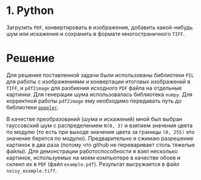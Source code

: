 # 1. Python
Загрузить `PDF`, конвертировать в изображение, добавить какой-нибудь шум или искажения и сохранить в формате многостраничного `TIFF`.

# Решение
Для решения поставленной задачи были использованы библиотеки `PIL` для работы с изображениями и конвертации итоговых 
изображений в `TIFF`, и `pdf2image` для разбиения исходного `PDF` файла на отдельные 
картинки. Для генерации шума использовалась библиотека `numpy`. Для корректной работы `pdf2image` ему необходимо 
передавать путь до библиотеки [`poppler`](https://github.com/oschwartz10612/poppler-windows/releases/).

В качестве преобразований (шума и искажений) мной был выбран гауссовский шум с распределением `N(0, 3)` и взятием 
значения цвета по модулю (то есть при выходе значения цвета за границы `(0, 255)` это значение берется по модулю). 
Предварительно я сжимаю разрешение картинок в два раза (потому что github не переваривает столь тяжелые файлы).
Для демонстрации работоспособности я взял несколько картинок, используемых на моем компьютере в качестве обоев и склеил их в `PDF` (файл `example.pdf`). 
Результат выгружается в файл `noisy_example.tiff`.

